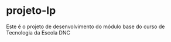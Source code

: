 # projeto-lp
Este é o projeto de desenvolvimento do módulo base do curso de Tecnologia da Escola DNC
